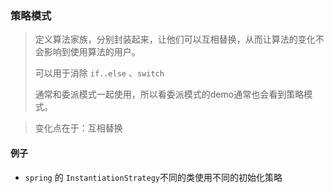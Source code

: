 ### 策略模式

> 定义算法家族，分别封装起来，让他们可以互相替换，从而让算法的变化不会影响到使用算法的用户。
>
> 可以用于消除 `if..else` 、`switch`
>
> 通常和委派模式一起使用，所以看委派模式的demo通常也会看到策略模式。

> 变化点在于：互相替换

#### 例子

* `spring` 的 `InstantiationStrategy`不同的类使用不同的初始化策略